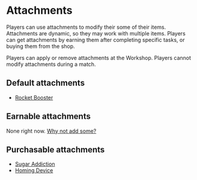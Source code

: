 # Attachments
Players can use attachments to modify their some of their items. Attachments are dynamic, so they may work with multiple items. Players can get attachments by earning them after completing specific tasks, or buying them from the shop. 

Players can apply or remove attachments at the Workshop. Players cannot modify attachments during a match. 

## Default attachments
* [Rocket Booster](./rocket-booster.md)

## Earnable attachments
None right now. [Why not add some?](https://github.com/DemoDemons/design/issues/new)

## Purchasable attachments
* [Sugar Addiction](./sugar-addiction.md)
* [Homing Device](./homing-device.md)